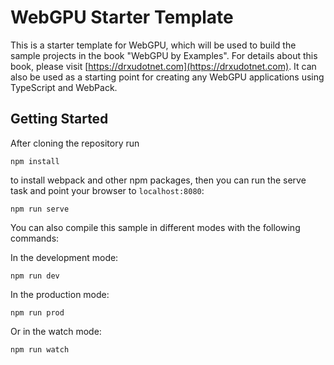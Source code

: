 # WebGPU Starter Template

This is a starter template for WebGPU, which will be used to build the sample projects in the book "WebGPU by Examples". For details about this book, please visit [https://drxudotnet.com](https://drxudotnet.com). It can also be used as a starting point for creating any WebGPU applications using TypeScript and WebPack. 

## Getting Started

After cloning the repository run

```
npm install
```

to install webpack and other npm packages, then you can run the serve task and point your browser to `localhost:8080`:

```
npm run serve
```

You can also compile this sample in different modes with the following commands:

In the development mode:
```
npm run dev 
```

In the production mode:
```
npm run prod
```

Or in the watch mode:
```
npm run watch 
```


